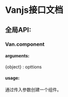 # Vanjs接口文档

## 全局API:
### Van.component
#### arguments:
{object} : opttions
#### usage:
通过传入参数创建一个组件。


### 